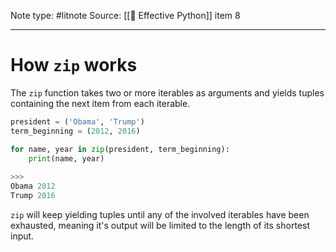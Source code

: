 Note type: #litnote
Source: [[📖 Effective Python]] item 8

---
# How `zip` works
The `zip` function takes two or more iterables as arguments and yields tuples containing the next item from each iterable.
```python
president = ('Obama', 'Trump')
term_beginning = (2012, 2016)

for name, year in zip(president, term_beginning):
	print(name, year)
	
>>>
Obama 2012
Trump 2016
```

`zip` will keep yielding tuples until any of the involved iterables have been exhausted, meaning it's output will be limited to the length of its shortest input.